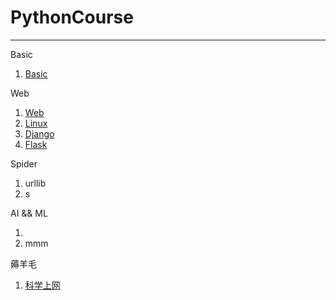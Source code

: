 # PythonCourse

---

Basic

1. [Basic](/basic/basic.md)

Web

1. [Web](/web/web.md)
2. [Linux](/web/linux.md)
3. [Django](/web/django.md)
4. [Flask](/web/flask.md)

Spider

1. urllib
2. s

AI && ML

1. 
2. mmm

薅羊毛

1. [科学上网](/web/linux/ke-xue-shang-wang.md)



